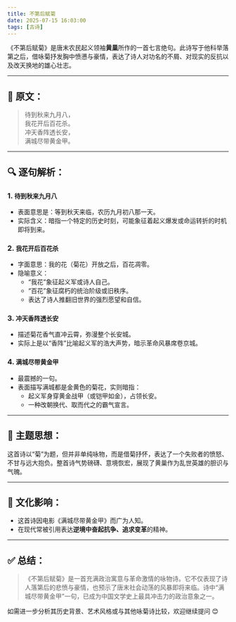 ```yaml
---
title: 不第后赋菊
date: 2025-07-15 16:03:00
tags: [古诗]
---
```


《不第后赋菊》是唐末农民起义领袖**黄巢**所作的一首七言绝句。此诗写于他科举落第之后，借咏菊抒发胸中愤懑与豪情，表达了诗人对功名的不屑、对现实的反抗以及改天换地的雄心壮志。

<!-- more -->

---

## 📜 原文：

> 待到秋来九月八，  
> 我花开后百花杀。  
> 冲天香阵透长安，  
> 满城尽带黄金甲。

---

## 🔍 逐句解析：

### 1. `待到秋来九月八`  
- 表面意思是：等到秋天来临，农历九月初八那一天。
- 实际含义：暗指一个特定的历史时刻，可能象征着起义爆发或命运转折的时机即将到来。

### 2. `我花开后百花杀`  
- 字面意思：我的花（菊花）开放之后，百花凋零。
- 隐喻意义：
  - “我花”象征起义军或诗人自己。
  - “百花”象征腐朽的统治阶级或旧秩序。
  - 表达了诗人推翻旧世界的强烈愿望和自信。

### 3. `冲天香阵透长安`  
- 描述菊花香气直冲云霄，弥漫整个长安城。
- 实际上是以“香阵”比喻起义军的浩大声势，暗示革命风暴席卷京城。

### 4. `满城尽带黄金甲`  
- 最震撼的一句。
- 表面描写满城都是金黄色的菊花，实则暗指：
  - 起义军身穿黄金战甲（或铠甲如金），占领长安。
  - 一种改朝换代、取而代之的霸气宣言。

---

## 🌼 主题思想：

这首诗以“菊”为题，但并非单纯咏物，而是借菊抒怀，表达了一个失败者的愤怒、不甘与远大抱负。整首诗气势磅礴、意境恢宏，展现了黄巢作为乱世英雄的胆识与气魄。

---

## 🧠 文化影响：

- 这首诗因电影《满城尽带黄金甲》而广为人知。
- 在现代常被引用表达**逆境中奋起抗争、追求变革**的精神。

---

## ✅ 总结：

> 《不第后赋菊》是一首充满政治寓意与革命激情的咏物诗。它不仅表现了诗人落第后的悲愤与豪情，也预示了唐末社会动荡的风暴即将来临。诗中“满城尽带黄金甲”一句，已成为中国文学史上最具冲击力的政治意象之一。

如需进一步分析其历史背景、艺术风格或与其他咏菊诗比较，欢迎继续提问 😊
